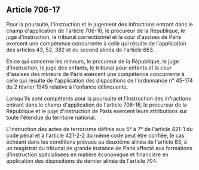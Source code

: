 Article 706-17
----
Pour la poursuite, l'instruction et le jugement des infractions entrant dans le
champ d'application de l'article 706-16, le procureur de la République, le juge
d'instruction, le tribunal correctionnel et la cour d'assises de Paris exercent
une compétence concurrente à celle qui résulte de l'application des articles 43,
52, 382 et du second alinéa de l'article 663.

En ce qui concerne les mineurs, le procureur de la République, le juge
d'instruction, le juge des enfants, le tribunal pour enfants et la cour
d'assises des mineurs de Paris exercent une compétence concurrente à celle qui
résulte de l'application des dispositions de l'ordonnance n° 45-174 du 2 février
1945 relative à l'enfance délinquante.

Lorsqu'ils sont compétents pour la poursuite et l'instruction des infractions
entrant dans le champ d'application de l'article 706-16, le procureur de la
République et le juge d'instruction de Paris exercent leurs attributions sur
toute l'étendue du territoire national.

L'instruction des actes de terrorisme définis aux 5° à 7° de l'article 421-1 du
code pénal et à l'article 421-2-2 du même code peut être confiée, le cas échéant
dans les conditions prévues au deuxième alinéa de l'article 83, à un magistrat
du tribunal de grande instance de Paris affecté aux formations d'instruction
spécialisées en matière économique et financière en application des dispositions
du dernier alinéa de l'article 704.
